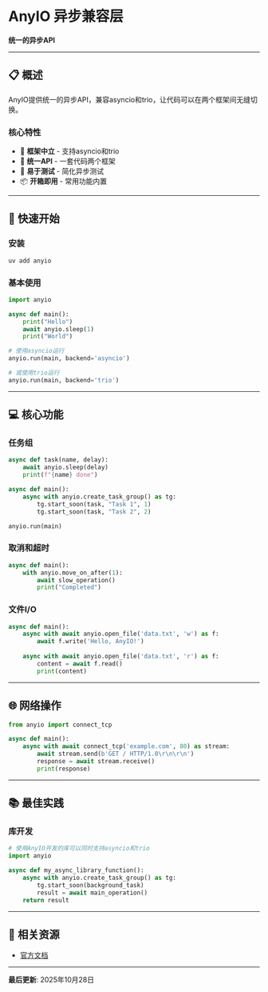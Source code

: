 # AnyIO 异步兼容层

**统一的异步API**

---

## 📋 概述

AnyIO提供统一的异步API，兼容asyncio和trio，让代码可以在两个框架间无缝切换。

### 核心特性

- 🔄 **框架中立** - 支持asyncio和trio
- 🎯 **统一API** - 一套代码两个框架
- 🔧 **易于测试** - 简化异步测试
- 📦 **开箱即用** - 常用功能内置

---

## 🚀 快速开始

### 安装

```bash
uv add anyio
```

### 基本使用

```python
import anyio

async def main():
    print("Hello")
    await anyio.sleep(1)
    print("World")

# 使用asyncio运行
anyio.run(main, backend='asyncio')

# 或使用trio运行
anyio.run(main, backend='trio')
```

---

## 💻 核心功能

### 任务组

```python
async def task(name, delay):
    await anyio.sleep(delay)
    print(f"{name} done")

async def main():
    async with anyio.create_task_group() as tg:
        tg.start_soon(task, "Task 1", 1)
        tg.start_soon(task, "Task 2", 2)

anyio.run(main)
```

### 取消和超时

```python
async def main():
    with anyio.move_on_after(1):
        await slow_operation()
        print("Completed")
```

### 文件I/O

```python
async def main():
    async with await anyio.open_file('data.txt', 'w') as f:
        await f.write('Hello, AnyIO!')
    
    async with await anyio.open_file('data.txt', 'r') as f:
        content = await f.read()
        print(content)
```

---

## 🌐 网络操作

```python
from anyio import connect_tcp

async def main():
    async with await connect_tcp('example.com', 80) as stream:
        await stream.send(b'GET / HTTP/1.0\r\n\r\n')
        response = await stream.receive()
        print(response)
```

---

## 📚 最佳实践

### 库开发

```python
# 使用AnyIO开发的库可以同时支持asyncio和trio
import anyio

async def my_async_library_function():
    async with anyio.create_task_group() as tg:
        tg.start_soon(background_task)
        result = await main_operation()
    return result
```

---

## 🔗 相关资源

- [官方文档](https://anyio.readthedocs.io/)

---

**最后更新**: 2025年10月28日

